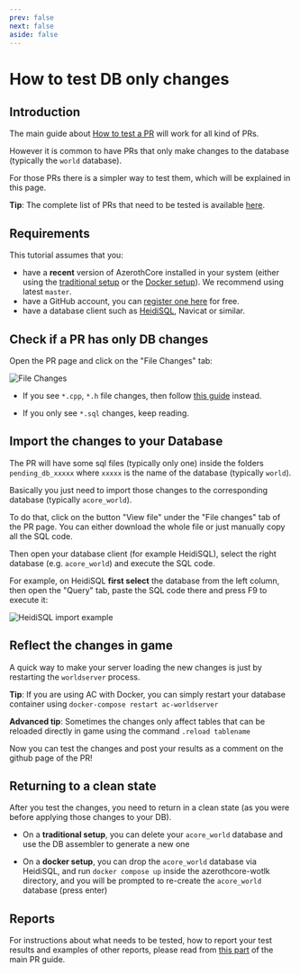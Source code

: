 ```yaml
---
prev: false
next: false
aside: false
---
```


# How to test DB only changes

## Introduction

The main guide about [How to test a PR](how-to-test-a-pr) will work for all kind of PRs.

However it is common to have PRs that only make changes to the database (typically the `world` database).

For those PRs there is a simpler way to test them, which will be explained in this page.

**Tip**: The complete list of PRs that need to be tested is available [here](https://github.com/azerothcore/azerothcore-wotlk/pulls?q=is%3Apr+is%3Aopen+label%3A%22Waiting+to+be+tested%22).

## Requirements

This tutorial assumes that you:

- have a **recent** version of AzerothCore installed in your system (either using the [traditional setup](installation) or the [Docker setup](install-with-docker)). We recommend using latest `master`.
- have a GitHub account, you can [register one here](https://github.com/join) for free.
- have a database client such as [HeidiSQL](https://www.heidisql.com/), Navicat or similar.

## Check if a PR has only DB changes

Open the PR page and click on the "File Changes" tab:

![File Changes](https://user-images.githubusercontent.com/75517/52176720-ea4da900-27b6-11e9-8459-d58adf7fd50c.png)

- If you see `*.cpp`, `*.h` file changes, then follow [this guide](how-to-test-a-pr) instead.

- If you only see `*.sql` changes, keep reading.

## Import the changes to your Database

The PR will have some sql files (typically only one) inside the folders `pending_db_xxxxx` where `xxxxx` is the name of the database (typically `world`).

Basically you just need to import those changes to the corresponding database (typically `acore_world`).

To do that, click on the button "View file" under the "File changes" tab of the PR page. You can either download the whole file or just manually copy all the SQL code.

Then open your database client (for example HeidiSQL), select the right database (e.g. `acore_world`) and execute the SQL code.

For example, on HeidiSQL **first select** the database from the left column, then open the "Query" tab, paste the SQL code there and press F9 to execute it:

![HeidiSQL import example](https://user-images.githubusercontent.com/75517/52532889-e4624580-2d2b-11e9-8325-aa587c2d080d.png)

## Reflect the changes in game

A quick way to make your server loading the new changes is just by restarting the `worldserver` process.

**Tip**: If you are using AC with Docker, you can simply restart your database container using `docker-compose restart ac-worldserver`

**Advanced tip**: Sometimes the changes only affect tables that can be reloaded directly in game using the command `.reload tablename`

Now you can test the changes and post your results as a comment on the github page of the PR!

## Returning to a clean state

After you test the changes, you need to return in a clean state (as you were before applying those changes to your DB).

- On a **traditional setup**, you can delete your `acore_world` database and use the DB assembler to generate a new one

- On a **docker setup**, you can drop the `acore_world` database via HeidiSQL, and run `docker compose up` inside the azerothcore-wotlk directory, and you will be prompted to re-create the `acore_world` database (press enter)

## Reports

For instructions about what needs to be tested, how to report your test results and examples of other reports, please read from [this part](how-to-test-a-pr#what-needs-to-be-tested) of the main PR guide.